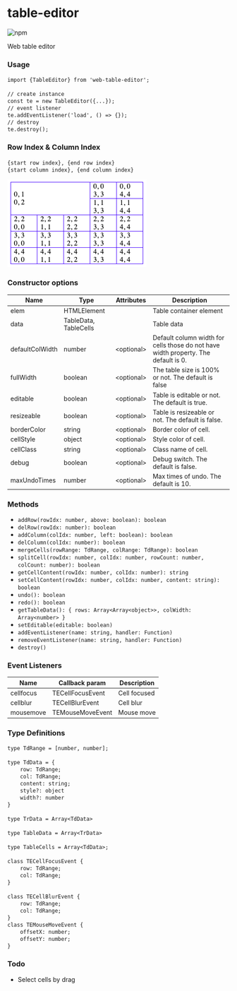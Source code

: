# table-editor
![npm](https://img.shields.io/npm/v/web-table-editor)

Web table editor

### Usage
````
import {TableEditor} from 'web-table-editor';

// create instance
const te = new TableEditor({...});
// event listener
te.addEventListener('load', () => {});
// destroy
te.destroy();
````

### Row Index & Column Index
````
{start row index}, {end row index}
{start column index}, {end column index}
````
![row index and column index](./table-index.png)

### Constructor options

 Name                     | Type                    | Attributes  | Description
--------------------------|-------------------------|-------------|-------------
elem                      | HTMLElement             |             | Table container element
data                      | TableData, TableCells   |             | Table data
defaultColWidth           | number                  | <optional\> | Default column width for cells those do not have width property. The default is 0.
fullWidth                 | boolean                 | <optional\> | The table size is 100% or not. The default is false
editable                  | boolean                 | <optional\> | Table is editable or not. The default is true.
resizeable                | boolean                 | <optional\> | Table is resizeable or not. The default is false.
borderColor               | string                  | <optional\> | Border color of cell.
cellStyle                 | object                  | <optional\> | Style color of cell.
cellClass                 | string                  | <optional\> | Class name of cell.
debug                     | boolean                 | <optional\> | Debug switch. The default is false.
maxUndoTimes              | number                  | <optional\> | Max times of undo. The default is 10.

### Methods

* `addRow(rowIdx: number, above: boolean): boolean`
* `delRow(rowIdx: number): boolean`
* `addColumn(colIdx: number, left: boolean): boolean`
* `delColumn(colIdx: number): boolean`
* `mergeCells(rowRange: TdRange, colRange: TdRange): boolean`
* `splitCell(rowIdx: number, colIdx: number, rowCount: number, colCount: number): boolean`
* `getCellContent(rowIdx: number, colIdx: number): string`
* `setCellContent(rowIdx: number, colIdx: number, content: string): boolean`
* `undo(): boolean`
* `redo(): boolean`
* `getTableData(): { rows: Array<Array<object>>, colWidth: Array<number> }`
* `setEditable(editable: boolean)`
* `addEventListener(name: string, handler: Function)`
* `removeEventListener(name: string, handler: Function)`
* `destroy()`


### Event Listeners

Name         | Callback param       | Description
-------------|----------------------|-------------
cellfocus    | TECellFocusEvent     | Cell focused
cellblur     | TECellBlurEvent      | Cell blur 
mousemove    | TEMouseMoveEvent     | Mouse move

### Type Definitions

````
type TdRange = [number, number];

type TdData = {
    row: TdRange;
    col: TdRange;
    content: string;
    style?: object
    width?: number
}

type TrData = Array<TdData>

type TableData = Array<TrData>

type TableCells = Array<TdData>;

class TECellFocusEvent {
    row: TdRange;
    col: TdRange;
}

class TECellBlurEvent {
    row: TdRange;
    col: TdRange;
}
class TEMouseMoveEvent {
    offsetX: number;
    offsetY: number;
}
````

### Todo
* Select cells by drag
